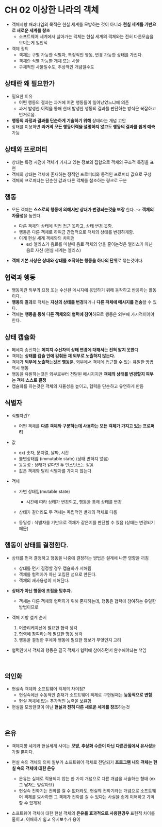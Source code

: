 # CH 02 이상한 나라의 객체

- 객체지향 패러다임의 목적은 현실 세계를 모방하는 것이 아니라 **현실 세계를 기반으로 새로운 세계를 창조** 
  - 소프트웨어 세계에서 살아가는 객체는 현실 세계의 객체와는 전혀 다른모습을 보이는게 일반적
- 객체 정의 
  - 객체는 구별 가능한 식별자, 특징적인 행동, 변경 가능한 상태를 가진다. 
  - 객체란 식별 가능한 개체 또는 사물 
  - 구체적인 사물일수도, 추상적인 개념일수도



## 상태란 왜 필요한가

- 필요한 이유
  - 어떤 행동의 결과는 과거에 어떤 행동들이 일어났었느냐에 의존
  - 과거 발생한 이력을 통해 현재 발생한 행동의 결과를 판단하는 방식은 복잡하고 번거로움.
- **행동의 과정과 결과를 단순하게 기술하기 위해** 상태라는 개념 고안
- 상태를 이용하면 **과거의 모든 행동이력을 설명하지 않고도 행동의 결과를 쉽게 예측**가능



## 상태와 프로퍼티

- 상태는 특정 시점에 객체가 가지고 있는 정보의 집합으로 객체의 구조적 특징을 표현
- 객체의 상태는 객체에 존재하는 정적인 프로퍼티와 동적인 프로퍼티 값으로 구성
- 객체의 프로퍼티는 단순한 값과 다른 객체를 참조하는 링크로 구분



## 행동

- 모든 객체는 **스스로의 행동에 의해서만 상태가 변경되는것을 보장** 한다. ->  **객체의 자율성**을 높인다.

  - 다른 객체의 상태에 직접 접근 못하고, 상태 변경 못함.
  - 행동은 다른 객체로 하여금 간접적으로 객체의 상태를 변경하게함. 
  - 이게 현실 세계 객체와의 차이점 
    - ex) 엘리스가 음료를 마실때 음료 객체의 양을 줄이는것은 엘리스가 아닌 음료 자신 (현실 세계는 엘리스)
- **객체 기본 사상은 상태와 상태를 조작하는 행동을 하나의 단위**로 묶는것이다.



## 협력과 행동

- 행동이란 외부의 요청 또는 수신된 메시지에 응답하기 위해 동작하고 반응하는 활동이다.
- **행동의 결과**로 객체는 **자신의 상태를 변경**하거나 **다른 객체에 메시지를 전송**할 수 있다.
- 객체는 **행동을 통해 다른 객체와의 협력에 참여**하므로 행동은 외부에 가시적이어야한다.



## 상태 캡슐화

- 메세지 송신자는 **메지지 수신자의 상태 변경에 대해서는 전혀 알지 못한**다.
- 객체는 **상태를 캡슐 안에 감춰둔 채 외부로 노출하지 않는다.** 
- 객체가 **외부에 노출하는것은 행동**뿐, 외부에서 객체에 접근할 수 있는 유일한 방법 역시 행동
- 행동을 유발하는것은 외부로부터 전달된 메시지지만 **객체의 상태를 변경할지 여부는 객체 스스로 결정**
- 캡슐화를 하는것은 객체의 자율성을 높이고, 협력을 단순하고 유연하게 만듬



## 식별자

- 식별자란?

  - 어떤 객체를 **다른 객체와 구분하는데 사용하는 모든 객체가 가지고 있는 프로퍼티**

- 값

  - ex) 숫자, 문자열, 날짜, 시간
  - 불변상태임 (immutable state) (상태 변하지 않음)
  - 동등성 : 상태가 같다면 두 인스턴스는 같음
  - 값은 객체와 달리 식별자를 가지지 않는다

- 객체

  - 가변 상태임(mutable state)
    - 시간에 따라 상태가 변경되고, 행동을 통해 상태를 변경
    
  - 상태가 같더라도 두 객체는 독립적인 별개의 객체로 다룸
  
  - 동일성 : 식별자를 기반으로 객체가 같은지를 판단할 수 있음 (상태는 변경되기 때문)
  



## 행동이 상태를 결정한다.  

- 상태를 먼저 결정하고 행동을 나중에 결정하는 방법은 설계에 나쁜 영향을 끼침
  - 상태를 먼저 결정할 경우 캡슐화가 저해됨
  - 객체를 협력자가 아닌 고립된 섬으로 만든다.
  - 객체의 재사용성이 저해된다.
- **상태가 아닌 행동에 초점을 맞추자.**
  - 객체는 다른 객체와 협력하기 위해 존재하는데, 행동은 협력에 참여하는 유일한 방법이므로

- 객체 지향 설계 순서
  1. 어플리케이션에 필요한 협력 생각
  2. 협력에 참여하는데 필요한 행동 생각
  3. 행동을 결정한 후에야 행동에 필요한 정보가 무엇인지 고려
- 협력안에서 객체의 행동은 결국 객체가 협력에 참여하면서 완수해야되는 책임

<br/>



## 의인화

- 현실속 객체와 소프트웨어 객체의 차이점?
  - 현실속에선 수동적인 존재가 소프트웨어 객체로 구현될때는 **능동적으로 변함**
  - 현실 객체에 없는 추가적인 능력을 보유함
- 현실을 모방한것이 아닌 **현실과 전혀 다른 새로운 세계를 창조**하는것

<br/>



## 은유

- 객체지향 세계와 현실세계 사이는 **모방, 추상화 수준이 아닌** **다른관점에서 유사성**을 가질 뿐이다. 

- 현실 속의 객체의 의미 일부가 소프트웨어 객체로 전달되기 **프로그램 내의 객체는 현실 속의 객체에 대한 은유** 

  - 은유는 실제로 적용되지 않는 한 가지 개념으로 다른 개념을 서술하는 형태
    (ex 그 남자는 양같아요)
  - 현실속 전화기는 전화를 걸 수 없더라도, 현실의 전화기라는 개념으로 소프트웨어 객체를 묘사하면 그 객체가 전화를 걸 수 있다는 사실을 쉽게 이해하고 기억할 수 있게됨

- 소프트웨어 객체에 대한 현실 객체의 **은유를 효과적으로 사용한경우** 표현적 차이를 줄이고, 이해하기 쉽고 유지보수가 용이

  







































